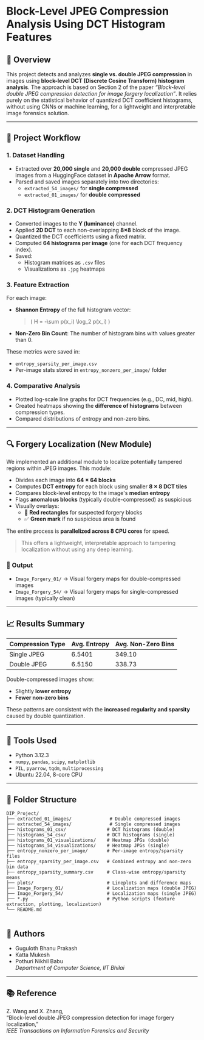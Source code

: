 # Block-Level JPEG Compression Analysis Using DCT Histogram Features

## 📌 Overview

This project detects and analyzes **single vs. double JPEG compression** in images using **block-level DCT (Discrete Cosine Transform) histogram analysis**. The approach is based on Section 2 of the paper _“Block-level double JPEG compression detection for image forgery localization”_. It relies purely on the statistical behavior of quantized DCT coefficient histograms, without using CNNs or machine learning, for a lightweight and interpretable image forensics solution.

---

## 🧩 Project Workflow

### 1. **Dataset Handling**
- Extracted over **20,000 single** and **20,000 double** compressed JPEG images from a HuggingFace dataset in **Apache Arrow** format.
- Parsed and saved images separately into two directories:
  - `extracted_54_images/` for **single compressed**
  - `extracted_01_images/` for **double compressed**

### 2. **DCT Histogram Generation**
- Converted images to the **Y (luminance)** channel.
- Applied **2D DCT** to each non-overlapping **8×8** block of the image.
- Quantized the DCT coefficients using a fixed matrix.
- Computed **64 histograms per image** (one for each DCT frequency index).
- Saved:
  - Histogram matrices as `.csv` files
  - Visualizations as `.jpg` heatmaps

### 3. **Feature Extraction**
For each image:
- **Shannon Entropy** of the full histogram vector:
  > \( H = -\sum p(x_i) \log_2 p(x_i) \)
- **Non-Zero Bin Count**: The number of histogram bins with values greater than 0.
  
These metrics were saved in:
- `entropy_sparsity_per_image.csv`
- Per-image stats stored in `entropy_nonzero_per_image/` folder

### 4. **Comparative Analysis**
- Plotted log-scale line graphs for DCT frequencies (e.g., DC, mid, high).
- Created heatmaps showing the **difference of histograms** between compression types.
- Compared distributions of entropy and non-zero bins.

---

## 🔍 Forgery Localization (New Module)

We implemented an additional module to localize potentially tampered regions within JPEG images. This module:

- Divides each image into **$64 \times 64$ blocks**
- Computes **DCT entropy** for each block using smaller **$8 \times 8$ DCT tiles**
- Compares block-level entropy to the image's **median entropy**
- Flags **anomalous blocks** (typically double-compressed) as suspicious
- Visually overlays:
  - 🔺 **Red rectangles** for suspected forgery blocks
  - ✅ **Green mark** if no suspicious area is found

The entire process is **parallelized across 8 CPU cores** for speed.

> This offers a lightweight, interpretable approach to tampering localization without using any deep learning.

### 📁 Output
- `Image_Forgery_01/` → Visual forgery maps for double-compressed images
- `Image_Forgery_54/` → Visual forgery maps for single-compressed images (typically clean)

---

## 📈 Results Summary

| Compression Type | Avg. Entropy | Avg. Non-Zero Bins |
|------------------|--------------|---------------------|
| Single JPEG      | 6.5401       | 349.10              |
| Double JPEG      | 6.5150       | 338.73              |

Double-compressed images show:
- Slightly **lower entropy**
- **Fewer non-zero bins**

These patterns are consistent with the **increased regularity and sparsity** caused by double quantization.

---

## 🔧 Tools Used

- Python 3.12.3
- `numpy`, `pandas`, `scipy`, `matplotlib`
- `PIL`, `pyarrow`, `tqdm`, `multiprocessing`
- Ubuntu 22.04, 8-core CPU

---

## 📂 Folder Structure

```text
DIP_Project/
├── extracted_01_images/              # Double compressed images
├── extracted_54_images/              # Single compressed images
├── histograms_01_csv/               # DCT histograms (double)
├── histograms_54_csv/               # DCT histograms (single)
├── histograms_01_visualizations/    # Heatmap JPGs (double)
├── histograms_54_visualizations/    # Heatmap JPGs (single)
├── entropy_nonzero_per_image/       # Per-image entropy/sparsity files
├── entropy_sparsity_per_image.csv   # Combined entropy and non-zero bin data
├── entropy_sparsity_summary.csv     # Class-wise entropy/sparsity means
├── plots/                           # Lineplots and difference maps
├── Image_Forgery_01/                # Localization maps (double JPEG)
├── Image_Forgery_54/                # Localization maps (single JPEG)
├── *.py                             # Python scripts (feature extraction, plotting, localization)
└── README.md


```

## 📌 Authors

- Guguloth Bhanu Prakash  
- Katta Mukesh  
- Pothuri Nikhil Babu  
*Department of Computer Science, IIT Bhilai*

---

## 📚 Reference

Z. Wang and X. Zhang,  
“Block-level double JPEG compression detection for image forgery localization,”  
_IEEE Transactions on Information Forensics and Security_
